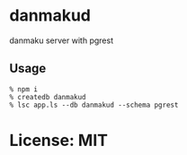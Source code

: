 danmakud
========

danmaku server with pgrest

## Usage

    % npm i
    % createdb danmakud
    % lsc app.ls --db danmakud --schema pgrest

# License: MIT

